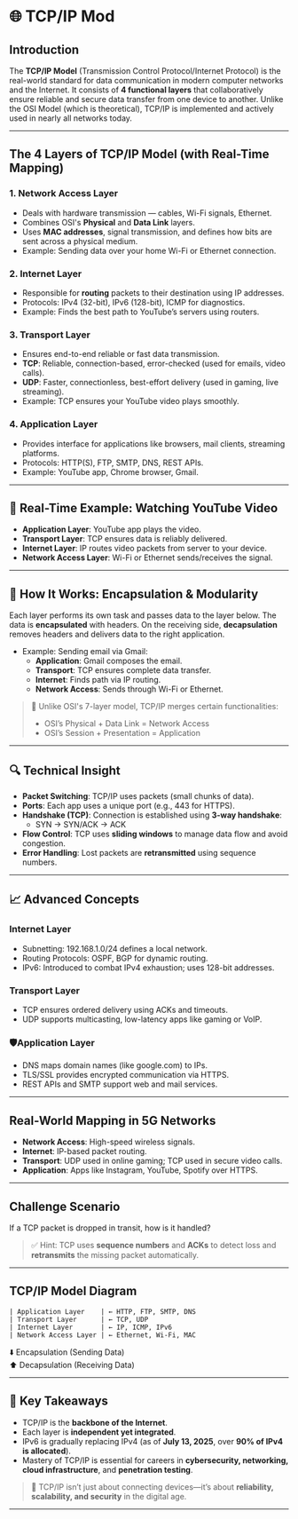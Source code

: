 # 🌐 TCP/IP Mod

##  Introduction

The **TCP/IP Model** (Transmission Control Protocol/Internet Protocol) is the real-world standard for data communication in modern computer networks and the Internet. It consists of **4 functional layers** that collaboratively ensure reliable and secure data transfer from one device to another. Unlike the OSI Model (which is theoretical), TCP/IP is implemented and actively used in nearly all networks today.

---

##  The 4 Layers of TCP/IP Model (with Real-Time Mapping)

### 1. **Network Access Layer**
- Deals with hardware transmission — cables, Wi-Fi signals, Ethernet.
- Combines OSI's **Physical** and **Data Link** layers.
- Uses **MAC addresses**, signal transmission, and defines how bits are sent across a physical medium.
- Example: Sending data over your home Wi-Fi or Ethernet connection.

### 2. **Internet Layer**
- Responsible for **routing** packets to their destination using IP addresses.
- Protocols: IPv4 (32-bit), IPv6 (128-bit), ICMP for diagnostics.
- Example: Finds the best path to YouTube’s servers using routers.

### 3. **Transport Layer**
- Ensures end-to-end reliable or fast data transmission.
- **TCP**: Reliable, connection-based, error-checked (used for emails, video calls).
- **UDP**: Faster, connectionless, best-effort delivery (used in gaming, live streaming).
- Example: TCP ensures your YouTube video plays smoothly.

### 4. **Application Layer**
- Provides interface for applications like browsers, mail clients, streaming platforms.
- Protocols: HTTP(S), FTP, SMTP, DNS, REST APIs.
- Example: YouTube app, Chrome browser, Gmail.

---

## 📲 Real-Time Example: Watching YouTube Video

- **Application Layer**: YouTube app plays the video.
- **Transport Layer**: TCP ensures data is reliably delivered.
- **Internet Layer**: IP routes video packets from server to your device.
- **Network Access Layer**: Wi-Fi or Ethernet sends/receives the signal.

---

## 🔁 How It Works: Encapsulation & Modularity

Each layer performs its own task and passes data to the layer below. The data is **encapsulated** with headers. On the receiving side, **decapsulation** removes headers and delivers data to the right application.

- Example: Sending email via Gmail:
  - **Application**: Gmail composes the email.
  - **Transport**: TCP ensures complete data transfer.
  - **Internet**: Finds path via IP routing.
  - **Network Access**: Sends through Wi-Fi or Ethernet.

> 📘 Unlike OSI's 7-layer model, TCP/IP merges certain functionalities:  
> - OSI’s Physical + Data Link = Network Access  
> - OSI’s Session + Presentation = Application

---

## 🔍 Technical Insight

- **Packet Switching**: TCP/IP uses packets (small chunks of data).
- **Ports**: Each app uses a unique port (e.g., 443 for HTTPS).
- **Handshake (TCP)**: Connection is established using **3-way handshake**:
  - SYN → SYN/ACK → ACK
- **Flow Control**: TCP uses **sliding windows** to manage data flow and avoid congestion.
- **Error Handling**: Lost packets are **retransmitted** using sequence numbers.

---

## 📈 Advanced Concepts

###  Internet Layer
- Subnetting: 192.168.1.0/24 defines a local network.
- Routing Protocols: OSPF, BGP for dynamic routing.
- IPv6: Introduced to combat IPv4 exhaustion; uses 128-bit addresses.

###  Transport Layer
- TCP ensures ordered delivery using ACKs and timeouts.
- UDP supports multicasting, low-latency apps like gaming or VoIP.

### 🛡Application Layer
- DNS maps domain names (like google.com) to IPs.
- TLS/SSL provides encrypted communication via HTTPS.
- REST APIs and SMTP support web and mail services.

---

## Real-World Mapping in 5G Networks

- **Network Access**: High-speed wireless signals.
- **Internet**: IP-based packet routing.
- **Transport**: UDP used in online gaming; TCP used in secure video calls.
- **Application**: Apps like Instagram, YouTube, Spotify over HTTPS.

---

##  Challenge Scenario

If a TCP packet is dropped in transit, how is it handled?  
> ✅ Hint: TCP uses **sequence numbers** and **ACKs** to detect loss and **retransmits** the missing packet automatically.

---

##  TCP/IP Model Diagram

```
| Application Layer    | ← HTTP, FTP, SMTP, DNS
| Transport Layer      | ← TCP, UDP
| Internet Layer       | ← IP, ICMP, IPv6
| Network Access Layer | ← Ethernet, Wi-Fi, MAC
```
⬇️ Encapsulation (Sending Data)  
⬆️ Decapsulation (Receiving Data)

---

## 🔑 Key Takeaways

- TCP/IP is the **backbone of the Internet**.
- Each layer is **independent yet integrated**.
- IPv6 is gradually replacing IPv4 (as of **July 13, 2025**, over **90% of IPv4 is allocated**).
- Mastery of TCP/IP is essential for careers in **cybersecurity, networking, cloud infrastructure**, and **penetration testing**.

> 🎯 TCP/IP isn’t just about connecting devices—it’s about **reliability, scalability, and security** in the digital age.

---
